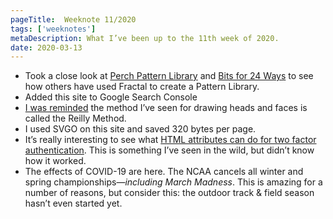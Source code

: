 ```yaml
---
pageTitle:  Weeknote 11/2020
tags: ['weeknotes']
metaDescription: What I’ve been up to the 11th week of 2020.
date: 2020-03-13
---
```

* Took a close look at [Perch Pattern Library](http://patterns.perchcms.com/) and [Bits for 24 Ways](http://bits.24ways.org/) to see how others have used Fractal to create a Pattern Library. 
* Added this site to Google Search Console
* [I was reminded](https://twitter.com/kyletwebster/status/1079951516738482176) the method I’ve seen for drawing heads and faces is called the Reilly Method.
* I used SVGO on this site and saved 320 bytes per page.
* It’s really interesting to see what [HTML attributes can do for two factor authentication](https://www.twilio.com/blog/html-attributes-two-factor-authentication-autocomplete).  This is something I’ve seen in the wild, but didn’t know how it worked. 
* The effects of COVID-19 are here. The NCAA cancels all winter and spring championships—_including March Madness_. This is amazing for a number of reasons, but consider this: the outdoor track & field season hasn’t even started yet. 